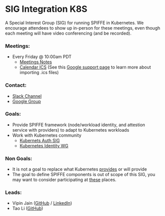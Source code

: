 # SIG Integration K8S

A Special Interest Group (SIG) for running SPIFFE in Kubernetes. We encourage attendees to show up in-person for these meetings, even though each meeting will have video conferencing (and be recorded).

### Meetings:
* Every Friday @ 10:00am PDT
    * [Meetings Notes](https://docs.google.com/document/d/1Dq4kSlfOpewnisItipTWx3Q8qCelbNP85yjMnSrdomE/edit)
    * [Calendar ICS](https://calendar.google.com/calendar/ical/scytale.io_enlt6qi4n2isljgqh8f1dt3gj8%40group.calendar.google.com/public/basic.ics) (See this [Google support page](https://support.google.com/calendar/answer/37100?co=GENIE.Platform%3DDesktop&hl=en) to learn more about importing .ics files)

### Contact:
* [Slack Channel](https://spiffe.slack.com/messages/sig-integration-k8s/)
* [Google Group](https://groups.google.com/a/spiffe.io/forum/#!forum/sig-integration-k8s)

### Goals:
* Provide SPIFFE framework (node/workload identity, and attestion service with providers) to adapt to Kubernetes workloads
* Work with Kubernetes community
	- [Kubernets Auth SIG](https://github.com/kubernetes/community/tree/master/sig-auth)
	- [Kubernetes Identity WG](https://docs.google.com/document/d/1bCK-1_Zy2WfsrMBJkdaV72d2hidaxZBhS5YQHAgscPI/edit)

### Non Goals:
* It is not a goal to replace what Kubernetes [provides](https://kubernetes.io/docs/admin/authentication/) or will provide
* The goal to define SPIFFE components is out of scope of this SIG, you may want to consider participating at [these](https://github.com/spiffe/spiffe/blob/master/community/sig-components/README.md) places.

### Leads:
* Vipin Jain ([GitHub](https://github.com/jainvipin) / [LinkedIn](https://www.linkedin.com/in/vipin-jain-6455b311/))
* Tao Li ([GitHub](https://github.com/wattli))
